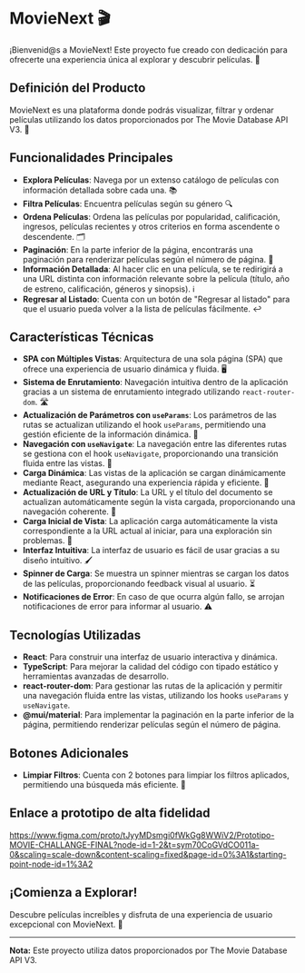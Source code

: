 # MovieNext 🎬

¡Bienvenid@s a MovieNext! Este proyecto fue creado con dedicación para ofrecerte una experiencia única al explorar y descubrir películas. 🎥

## Definición del Producto
MovieNext es una plataforma donde podrás visualizar, filtrar y ordenar películas utilizando los datos proporcionados por The Movie Database API V3. 🌟

## Funcionalidades Principales
- **Explora Películas**: Navega por un extenso catálogo de películas con información detallada sobre cada una. 📚
- **Filtra Películas**: Encuentra películas según su género 🔍
- **Ordena Películas**: Ordena las películas por popularidad, calificación, ingresos, películas recientes y otros criterios en forma ascendente o descendente. 🗂️
- **Paginación**: En la parte inferior de la página, encontrarás una paginación para renderizar películas según el número de página. 📄
- **Información Detallada**: Al hacer clic en una película, se te redirigirá a una URL distinta con información relevante sobre la película (título, año de estreno, calificación, géneros y sinopsis). ℹ️
- **Regresar al Listado**: Cuenta con un botón de "Regresar al listado" para que el usuario pueda volver a la lista de películas fácilmente. ↩️

## Características Técnicas
- **SPA con Múltiples Vistas**: Arquitectura de una sola página (SPA) que ofrece una experiencia de usuario dinámica y fluida. 🖥️
- **Sistema de Enrutamiento**: Navegación intuitiva dentro de la aplicación gracias a un sistema de enrutamiento integrado utilizando `react-router-dom`. 🛣️
- **Actualización de Parámetros con `useParams`**: Los parámetros de las rutas se actualizan utilizando el hook `useParams`, permitiendo una gestión eficiente de la información dinámica. 🔄
- **Navegación con `useNavigate`**: La navegación entre las diferentes rutas se gestiona con el hook `useNavigate`, proporcionando una transición fluida entre las vistas. 🚀
- **Carga Dinámica**: Las vistas de la aplicación se cargan dinámicamente mediante React, asegurando una experiencia rápida y eficiente. 🚀
- **Actualización de URL y Título**: La URL y el título del documento se actualizan automáticamente según la vista cargada, proporcionando una navegación coherente. 🔄
- **Carga Inicial de Vista**: La aplicación carga automáticamente la vista correspondiente a la URL actual al iniciar, para una exploración sin problemas. 🎉
- **Interfaz Intuitiva**: La interfaz de usuario es fácil de usar gracias a su diseño intuitivo. 🖌️
- **Spinner de Carga**: Se muestra un spinner mientras se cargan los datos de las películas, proporcionando feedback visual al usuario. ⏳
- **Notificaciones de Error**: En caso de que ocurra algún fallo, se arrojan notificaciones de error para informar al usuario. ⚠️

## Tecnologías Utilizadas
- **React**: Para construir una interfaz de usuario interactiva y dinámica.
- **TypeScript**: Para mejorar la calidad del código con tipado estático y herramientas avanzadas de desarrollo.
- **react-router-dom**: Para gestionar las rutas de la aplicación y permitir una navegación fluida entre las vistas, utilizando los hooks `useParams` y `useNavigate`.
- **@mui/material**: Para implementar la paginación en la parte inferior de la página, permitiendo renderizar películas según el número de página.

## Botones Adicionales
- **Limpiar Filtros**: Cuenta con 2 botones para limpiar los filtros aplicados, permitiendo una búsqueda más eficiente. 🧹

## Enlace a prototipo de alta fidelidad 
https://www.figma.com/proto/tJyyMDsmgi0fWkGg8WWiV2/Prototipo-MOVIE-CHALLANGE-FINAL?node-id=1-2&t=sym70CoGVdCO011a-0&scaling=scale-down&content-scaling=fixed&page-id=0%3A1&starting-point-node-id=1%3A2

## ¡Comienza a Explorar!
Descubre películas increíbles y disfruta de una experiencia de usuario excepcional con MovieNext. 🌠

---


**Nota:** Este proyecto utiliza datos proporcionados por The Movie Database API V3.

